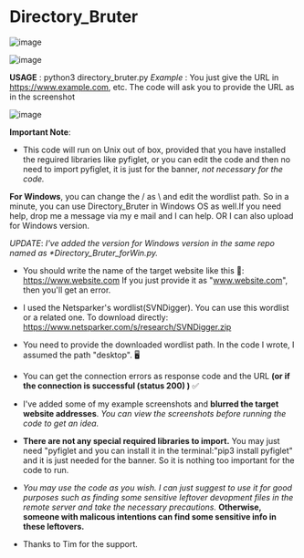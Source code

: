 # Directory_Bruter


![image](https://user-images.githubusercontent.com/59505246/137506689-0fa99554-4dd1-4466-9944-4cea00ca449f.png)


![image](https://user-images.githubusercontent.com/59505246/137520206-2573536e-d0b0-4bf4-8636-5a543b25875c.png)

**USAGE** : python3 directory_bruter.py
*Example* : You just give the URL in https://www.example.com, etc. The code will ask you to provide the URL as in the screenshot 

![image](https://user-images.githubusercontent.com/59505246/137521719-1eafb0df-6d6c-4fdc-9e6c-99141455c459.png)

**Important Note**:

- This code will run on Unix out of box, provided that you have installed the reguired libraries like pyfiglet, or you can edit the code and then no need to import pyfiglet, it is just for the banner, *not necessary for the code.* 

**For Windows**, you can change the / as \ and edit the wordlist path. So in a minute, you can use Directory_Bruter in Windows OS as well.If you need help, drop me a message via my e mail and I can help. OR I can also upload for Windows version.

*UPDATE*:   _I've added the version for Windows version in the same repo named as *Directory_Bruter_forWin.py._

- You should write the name of the target website like this 🔗: https://www.website.com  If you just provide it as "www.website.com", then you'll get an error.

- I used the Netsparker's wordlist(SVNDigger). You can use this wordlist or a related one. To download directly: https://www.netsparker.com/s/research/SVNDigger.zip

- You need to provide the downloaded wordlist path. In the code I wrote, I assumed the path "desktop". 🖥️

- You can get the connection errors as response code and the URL **(or if the connection is successful (status 200) )** ✅

- I've added some of my example screenshots and **blurred the target website addresses**. *You can view the screenshots before running the code to get an idea.*

- **There are not any special required libraries to import.** You may just need "pyfiglet and you can install it in the terminal:"pip3 install pyfiglet" and it is just needed for the banner. So it is nothing too important for the code to run.

- _You may use the code as you wish. I can just suggest to use it for good purposes such as finding some sensitive leftover devopment files in the remote server and take the necessary precautions._ **Otherwise, someone with malicous intentions can find some sensitive info in these leftovers.**

- Thanks to Tim for the support. 
